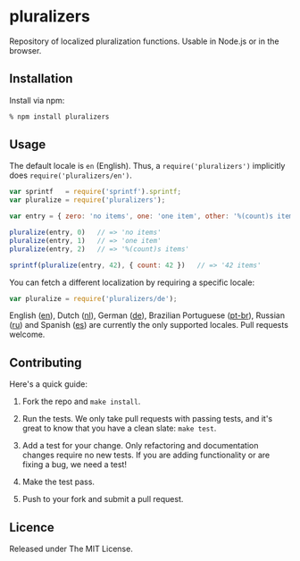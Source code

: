 # pluralizers

Repository of localized pluralization functions. Usable in Node.js or in the browser.


## Installation

Install via npm:

```bash
% npm install pluralizers
```

## Usage

The default locale is `en` (English). Thus, a `require('pluralizers')` implicitly does `require('pluralizers/en')`.

```js
var sprintf   = require('sprintf').sprintf;
var pluralize = require('pluralizers');

var entry = { zero: 'no items', one: 'one item', other: '%(count)s items' };

pluralize(entry, 0)   // => 'no items'
pluralize(entry, 1)   // => 'one item'
pluralize(entry, 2)   // => '%(count)s items'

sprintf(pluralize(entry, 42), { count: 42 })   // => '42 items'
```

You can fetch a different localization by requiring a specific locale:

```js
var pluralize = require('pluralizers/de');
```

English ([en](en.js)), Dutch ([nl](nl.js)), German ([de](de.js)), Brazilian Portuguese ([pt-br](pt-br.js)), Russian ([ru](ru.js)) and Spanish ([es](es.js)) are currently the only supported locales. Pull requests welcome.


## Contributing

Here's a quick guide:

1. Fork the repo and `make install`.

2. Run the tests. We only take pull requests with passing tests, and it's great to know that you have a clean slate: `make test`.

3. Add a test for your change. Only refactoring and documentation changes require no new tests. If you are adding functionality or are fixing a bug, we need a test!

4. Make the test pass.

5. Push to your fork and submit a pull request.


## Licence

Released under The MIT License.
